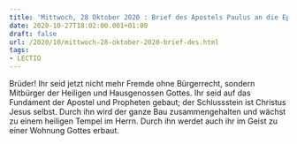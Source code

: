 ```yaml
---
title: 'Mittwoch, 28 Oktober 2020 : Brief des Apostels Paulus an die Epheser 2,19-22.'
date: 2020-10-27T18:02:00.001+01:00
draft: false
url: /2020/10/mittwoch-28-oktober-2020-brief-des.html
tags: 
- LECTIO
---
```


Brüder! Ihr seid jetzt nicht mehr Fremde ohne Bürgerrecht, sondern Mitbürger der Heiligen und Hausgenossen Gottes. Ihr seid auf das Fundament der Apostel und Propheten gebaut; der Schlussstein ist Christus Jesus selbst. Durch ihn wird der ganze Bau zusammengehalten und wächst zu einem heiligen Tempel im Herrn. Durch ihn werdet auch ihr im Geist zu einer Wohnung Gottes erbaut.